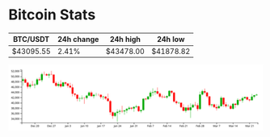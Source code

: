 # Bitcoin Stats

BTC/USDT|24h change|24h high|24h low|
|---|---|---|---|
|$43095.55|2.41%|$43478.00|$41878.82|

<img src="./chart.svg">
